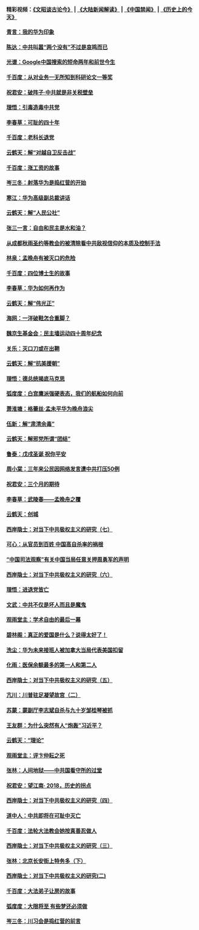 #### 精彩视频：[《文昭谈古论今》](https://github.com/gfw-breaker/wenzhao/blob/master/README.md?t=12232131) | [《大陆新闻解读》](https://github.com/gfw-breaker/ntdtv-comedy/blob/master/README.md?t=12232131) | [《中国禁闻》](https://github.com/gfw-breaker/ntdtv-news/blob/master/README.md?t=12232131) | [《历史上的今天》](https://github.com/gfw-breaker/today-in-history/blob/master/README.md?t=12232131) 

#### [青言：我的华为印象](../pages/nsc993/n10927223.md?t=12232131) 

#### [陈达：中共叫嚣“两个没有”不过是哀鸣而已](../pages/nsc993/n10927213.md?t=12232131) 

#### [光谱：Google中国搜索的短命两年和前世今生](../pages/nsc993/n10927202.md?t=12232131) 

#### [千百度：从对业务一无所知到科研论文一等奖](../pages/nsc993/n10924400.md?t=12232131) 

#### [祝君安：破阵子‧中共就是非关税壁垒](../pages/nsc993/n10924033.md?t=12232131) 

#### [理悟：引毒造毒中共党](../pages/nsc993/n10922164.md?t=12232131) 

#### [李春草：可耻的四十年](../pages/nsc993/n10922095.md?t=12232131) 

#### [千百度：老科长退党](../pages/nsc993/n10922047.md?t=12232131) 

#### [云鹤天：解“对越自卫反击战”](../pages/nsc993/n10921340.md?t=12232131) 

#### [千百度：涨工资的故事](../pages/nsc993/n10919446.md?t=12232131) 

#### [岑三冬：射落华为是捣红营的开始](../pages/nsc993/n10919253.md?t=12232131) 

#### [寒江：华为高级副总裁讲话](../pages/nsc993/n10919239.md?t=12232131) 

#### [云鹤天：解“人民公社”](../pages/nsc993/n10917506.md?t=12232131) 

#### [张三一言：自由和民主是水和油？](../pages/nsc993/n10917501.md?t=12232131) 

#### [从成都秋雨圣约等教会的被清除看中共敌视信仰的本质及控制手法](../pages/nsc993/n10917309.md?t=12232131) 

#### [林泉：孟晚舟有被灭口的危险](../pages/nsc993/n10917305.md?t=12232131) 

#### [千百度：四位博士生的故事](../pages/nsc993/n10915623.md?t=12232131) 

#### [李春草：华为如何再作为](../pages/nsc993/n10915065.md?t=12232131) 

#### [云鹤天：解“伟光正”](../pages/nsc993/n10915024.md?t=12232131) 

#### [海网：一洋破鞋怎合重脚？](../pages/nsc993/n10914810.md?t=12232131) 

#### [魏京生基金会：民主墙运动四十周年纪念](../pages/nsc993/n10913787.md?t=12232131) 

#### [关乐：灭口刀或在出鞘](../pages/nsc993/n10910233.md?t=12232131) 

#### [云鹤天：解“抗美援朝”](../pages/nsc993/n10910225.md?t=12232131) 

#### [理悟：德总统揭底马克思](../pages/nsc993/n10907949.md?t=12232131) 

#### [弧度度：白宫鹰派强硬表态，我们的航船如何向前](../pages/nsc993/n10907681.md?t=12232131) 

#### [萧淮塘：格蕾丝‧孟未平华为晚舟浪尖](../pages/nsc993/n10907590.md?t=12232131) 

#### [伍新：解“肃清余毒”](../pages/nsc993/n10906830.md?t=12232131) 

#### [云鹤天：解邪党所谓“团结”](../pages/nsc993/n10906823.md?t=12232131) 

#### [鲁泰：戊戌圣诞 祝你平安](../pages/nsc993/n10906813.md?t=12232131) 

#### [周小棠：三年来公民因网络发言遭中共打压50例](../pages/nsc993/n10906801.md?t=12232131) 

#### [祝君安：三个月的期待](../pages/nsc993/n10906797.md?t=12232131) 

#### [李春草：武陵春——孟晚舟之覆](../pages/nsc993/n10904804.md?t=12232131) 

#### [云鹤天：创城](../pages/nsc993/n10904572.md?t=12232131) 

#### [西岸隐士：对当下中共极权主义的研究（七）](../pages/nsc993/n10894592.md?t=12232131) 

#### [可心：从官员到百姓 中国高自杀率的祸根](../pages/nsc993/n10899801.md?t=12232131) 

#### [“中国司法观察”有关中国当局任意关押周勇军的声明](../pages/nsc993/n10899323.md?t=12232131) 

#### [西岸隐士：对当下中共极权主义的研究（六）](../pages/nsc993/n10894563.md?t=12232131) 

#### [理悟：进退党皆亡](../pages/nsc993/n10896617.md?t=12232131) 

#### [文武：中共不仅是坏人而且是魔鬼](../pages/nsc993/n10896590.md?t=12232131) 

#### [观雨堂主：学术自由的最后一幕](../pages/nsc993/n10896282.md?t=12232131) 

#### [碧林阁：真正的爱国是什么？说得太好了！](../pages/nsc993/n10896196.md?t=12232131) 

#### [洗尘：华为未来接班人被加拿大当局代表美国扣留](../pages/nsc993/n10896171.md?t=12232131) 

#### [化雨：医保余额最多的第一人和第二人](../pages/nsc993/n10894411.md?t=12232131) 

#### [西岸隐士：对当下中共极权主义的研究（五）](../pages/nsc993/n10894095.md?t=12232131) 

#### [亢川：川普驻足凝望故宫（二）](../pages/nsc993/n10893924.md?t=12232131) 

#### [苏蒙：蒙副厅李志斌自杀与九十岁邹桂琴被抓](../pages/nsc993/n10893359.md?t=12232131) 

#### [王友群：为什么突然有人“炮轰”习近平？](../pages/nsc993/n10892978.md?t=12232131) 

#### [云鹤天：“理论”](../pages/nsc993/n10893043.md?t=12232131) 

#### [观雨堂主：评卞仲耘之死](../pages/nsc993/n10891901.md?t=12232131) 

#### [张林：人间地狱——中共国看守所的过堂](../pages/nsc993/n10891002.md?t=12232131) 

#### [祝君安：望江南‧ 2018，历史的拐点](../pages/nsc993/n10889460.md?t=12232131) 

#### [西岸隐士：对当下中共极权主义的研究（四）](../pages/nsc993/n10887490.md?t=12232131) 

#### [道中人：中共即将在可耻中灭亡](../pages/nsc993/n10887956.md?t=12232131) 

#### [千百度：法轮大法教会她按真善忍做人](../pages/nsc993/n10887637.md?t=12232131) 

#### [西岸隐士：对当下中共极权主义的研究（三）](../pages/nsc993/n10882983.md?t=12232131) 

#### [张林：北京长安街上特务多（下）](../pages/nsc993/n10884987.md?t=12232131) 

#### [西岸隐士：对当下中共极权主义的研究(二)](../pages/nsc993/n10878756.md?t=12232131) 

#### [千百度：大法弟子让房的故事](../pages/nsc993/n10883156.md?t=12232131) 

#### [弧度度：大限将至 有些梦还必须做](../pages/nsc993/n10882718.md?t=12232131) 

#### [岑三冬：川习会是捣红营的前言](../pages/nsc993/n10881767.md?t=12232131) 

